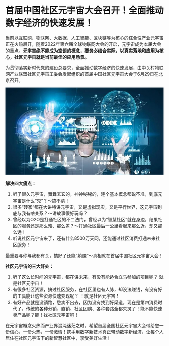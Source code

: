 # 首届中国社区元宇宙大会召开！全面推动数字经济的快速发展！

当前以互联网、物联网、大数据、人工智能、区块链等为核心的综合性产业元宇宙正在火热展开，随着2022年第六届全球物联网大会的开启，元宇宙成为本届大会的重点。**元宇宙绝不能成为空谈的概念，要务必结合实际，以真实落地和应用为核心，社区元宇宙就是当前最佳的应用场景。**

为贯彻落实新时代党的建设总要求，全面推动数字经济的快速发展，由中关村物联网产业联盟社区元宇宙工委会发起组织的首届中国社区元宇宙大会于6月29日在北京召开。

![配图一](20220627160905.jpg)

**解决四大痛点：**

1. 听了很久元宇宙，舞舞玄玄的，神神秘秘的，连个基本概念都说不准，到底元宇宙是什么“鬼”？～搞不清！
2. 很多“砖家”都在大讲特讲元宇宙，又是虚拟现实，又是平行世界，这元宇宙到底与我有啥关系？～讲故事很好玩吗？
3. 曾经以为O2O是打通社区的不二法门，曾经以为“智慧社区”就在身边，结果社区的服务还是那么难、那么差？～打通社区最后一公里看起来那么近，却又那么远！
4. 听说社区元宇宙来了，还有什么8500万天网，还能通过社区消费打通未来社区服务！

最重要与你与我都有关，搞好了还能“躺赚”～真相就在首届中国社区元宇宙大会！

**社区元宇宙的三大好处：**

1. 听了这么长时间的元宇宙，都在讲未来，有没有能适合立马参加的项目呢？ 就是社区元宇宙！
2. 有很多社区资源，搞过社区服务，在社区里也有人脉，却没法赚钱，有没有好的工具能让这些资源快速变现呢？ ！就是社区元宇宙！
3. 有好产品就是没销路，愁卖不出去，因为没有找到好渠道，现在是第四消费时代了，传统的各种分销、直销、社区团购、各种套路全都失灵了！能不能快速卖产品呢？能！找社区元宇宙吧！

在元宇宙概念火热而产业界混沌迷茫之时，希望首届全国社区元宇宙大会带给您一份信心，一份火热，一份激情！携手用数字新技术真正带动数字新经济，让每个人居住在社区元宇宙下的新智慧社区中，享受美好生活！

